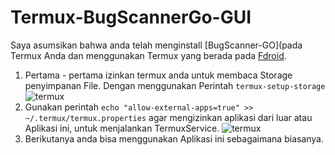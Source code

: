 # Termux-BugScannerGo-GUI

Saya asumsikan bahwa anda telah menginstall [BugScanner-GO](pada Termux Anda dan menggunakan Termux yang berada pada [Fdroid](https://f-droid.org/en/packages/com.termux).
1. Pertama - pertama izinkan termux anda untuk membaca Storage penyimpanan File. Dengan menggunakan Perintah 
```termux-setup-storage```
![termux](https://github.com/QiubyZ/ffmpegGUI/blob/main/img.png)
2. Gunakan perintah 
```echo "allow-external-apps=true" >> ~/.termux/termux.properties```
agar mengizinkan aplikasi dari luar atau Aplikasi ini, untuk menjalankan TermuxService.
![termux](https://github.com/QiubyZ/ffmpegGUI/blob/main/img_1.png)
3. Berikutanya anda bisa menggunakan Aplikasi ini sebagaimana biasanya.
